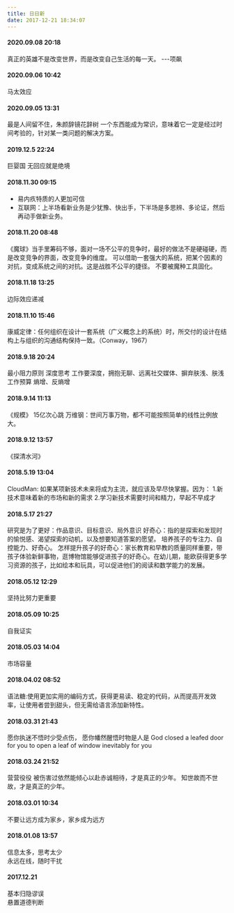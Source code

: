 ```yaml
---
title: 日日新
date: 2017-12-21 18:34:07
---
```

#### 2020.09.08 20:18
真正的英雄不是改变世界，而是改变自己生活的每一天。   ---项飙
#### 2020.09.06 10:42
马太效应
#### 2020.09.05 13:31
最是人间留不住，朱颜辞镜花辞树
一个东西能成为常识，意味着它一定是经过时间考验的，针对某一类问题的解决方案。
#### 2019.12.5 22:24
巨婴国 无回应就是绝境
#### 2018.11.30 09:15
- 易内疚特质的人更加可信
- 互联网：上半场看新业务是少犹豫、快出手，下半场是多思辨、多论证，然后再动手做新业务。  

#### 2018.11.20 08:48
《魔球》当手里筹码不够，面对一场不公平的竞争时，最好的做法不是硬碰硬，而是改变竞争的界面，改变竞争的维度。
可以借助一套强大的系统，把某个因素的对抗，变成系统之间的对抗。这是战胜不公平的捷径。
不要被魔种工具固化。
#### 2018.11.18 13:25
边际效应递减
#### 2018.11.10 15:46
康威定律：任何组织在设计一套系统（广义概念上的系统）时，所交付的设计在结构上与组织的沟通结构保持一致。（Conway，1967）
#### 2018.9.18 20:24
最小阻力原则
深度思考
工作要深度，拥抱无聊、远离社交媒体、摒弃肤浅、肤浅工作预算
熵增、反熵增
#### 2018.9.14 11:13
《规模》 15亿次心跳
万维钢：世间万事万物，都不可能按照简单的线性比例放大。
#### 2018.9.12 13:57
《探清水河》
#### 2018.5.19 13:04
CloudMan: 如果某项新技术未来将成为主流，就应该及早尽快掌握。因为：
1.新技术意味着新的市场和新的需求
2.学习新技术需要时间和精力，早起不早成才
#### 2018.5.17 21:27
研究是为了更好：作品意识、目标意识、局外意识
好奇心：指的是探索和发现时的愉悦感、渴望探索的动机，以及想要知道答案的愿望。
培养孩子的专注力、自控能力、好奇心。
怎样提升孩子的好奇心：家长教育和早教的质量同样重要，带孩子体验新鲜事物，逛博物馆能够促进孩子的好奇心。在幼儿期，能欧获得更多学习资源的孩子，比如绘本和玩具，可以促进他们的阅读和数学能力的发展。
#### 2018.05.12 12:29
坚持比努力更重要
#### 2018.05.09 10:25
自我证实
#### 2018.05.03 14:04
市场容量
#### 2018.04.02 08:52
语法糖:使用更加实用的编码方式，获得更易读、稳定的代码，从而提高开发效率，让使用者尝到甜头，但无需给语言添加新特性。
#### 2018.03.31 21:43
愿你执迷不悟时少受点伤， 愿你幡然醒悟时物是人是
God closed a leafed door for you to open a leaf of window inevitably for you
#### 2018.03.24 21:52
营营役役
被伤害过依然能倾心以赴赤诚相待，才是真正的少年。
知世故而不世故，才是真正的少年。
#### 2018.03.01 10:34
不要让远方成为家乡，家乡成为远方
#### 2018.01.08 13:57
信息太多，思考太少  
永远在线，随时干扰
#### 2017.12.21
基本归隐谬误  
悬置道德判断
